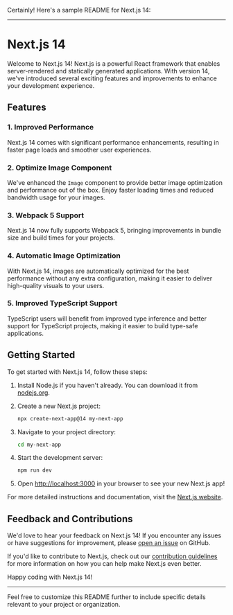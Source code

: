 Certainly! Here's a sample README for Next.js 14:

---

# Next.js 14

Welcome to Next.js 14! Next.js is a powerful React framework that enables server-rendered and statically generated applications. With version 14, we've introduced several exciting features and improvements to enhance your development experience.

## Features

### 1. Improved Performance

Next.js 14 comes with significant performance enhancements, resulting in faster page loads and smoother user experiences.

### 2. Optimize Image Component

We've enhanced the `Image` component to provide better image optimization and performance out of the box. Enjoy faster loading times and reduced bandwidth usage for your images.

### 3. Webpack 5 Support

Next.js 14 now fully supports Webpack 5, bringing improvements in bundle size and build times for your projects.

### 4. Automatic Image Optimization

With Next.js 14, images are automatically optimized for the best performance without any extra configuration, making it easier to deliver high-quality visuals to your users.

### 5. Improved TypeScript Support

TypeScript users will benefit from improved type inference and better support for TypeScript projects, making it easier to build type-safe applications.

## Getting Started

To get started with Next.js 14, follow these steps:

1. Install Node.js if you haven't already. You can download it from [nodejs.org](https://nodejs.org/).

2. Create a new Next.js project:

    ```bash
    npx create-next-app@14 my-next-app
    ```

3. Navigate to your project directory:

    ```bash
    cd my-next-app
    ```

4. Start the development server:

    ```bash
    npm run dev
    ```

5. Open [http://localhost:3000](http://localhost:3000) in your browser to see your new Next.js app!

For more detailed instructions and documentation, visit the [Next.js website](https://nextjs.org/docs).

## Feedback and Contributions

We'd love to hear your feedback on Next.js 14! If you encounter any issues or have suggestions for improvement, please [open an issue](https://github.com/vercel/next.js/issues) on GitHub.

If you'd like to contribute to Next.js, check out our [contribution guidelines](https://github.com/vercel/next.js/blob/canary/CONTRIBUTING.md) for more information on how you can help make Next.js even better.

Happy coding with Next.js 14!

---

Feel free to customize this README further to include specific details relevant to your project or organization.
